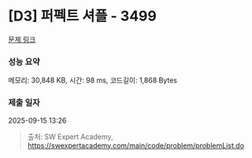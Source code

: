 # [D3] 퍼펙트 셔플 - 3499 

[문제 링크](https://swexpertacademy.com/main/code/problem/problemDetail.do?contestProbId=AWGsRbk6AQIDFAVW) 

### 성능 요약

메모리: 30,848 KB, 시간: 98 ms, 코드길이: 1,868 Bytes

### 제출 일자

2025-09-15 13:26



> 출처: SW Expert Academy, https://swexpertacademy.com/main/code/problem/problemList.do